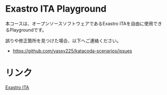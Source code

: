 # Exastro ITA Playground
本コースは、オープンソースソフトウェアであるExastro ITAを自由に使用できるPlaygroundです。

誤りや修正箇所を見つけた場合、以下へご連絡ください。
- https://github.com/yassy225/katacoda-scenarios/issues

# リンク
[Exastro ITA](https://exastro-suite.github.io/it-automation-docs/index_ja.html)
